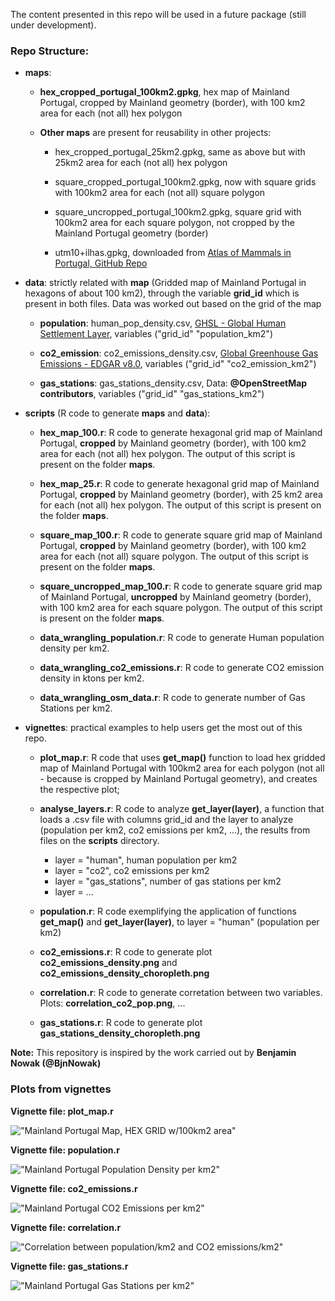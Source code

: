 The content presented in this repo will be used in a future package (still under development). 

### Repo Structure: ###

- __maps__: 
  
  - __hex_cropped_portugal_100km2.gpkg__, hex map of Mainland Portugal, cropped by Mainland geometry (border), with 100 km2 area for each (not all) hex polygon
  
  - __Other maps__ are present for reusability in other projects:
    
    - hex_cropped_portugal_25km2.gpkg, same as above but with 25km2 area for each (not all) hex polygon  

    - square_cropped_portugal_100km2.gpkg, now with square grids with 100km2 area for each (not all) square polygon  

    - square_uncropped_portugal_100km2.gpkg, square grid with 100km2 area for each square polygon, not cropped by the Mainland Portugal geometry (border)  

    - utm10+ilhas.gpkg, downloaded from [Atlas of Mammals in Portugal, GitHub Repo](https://github.com/AMBarbosa/AtlasMamPor/tree/master/mapas)

- __data__: strictly related with __map__ (Gridded map of Mainland Portugal in hexagons of about 100 km2), through the variable __grid_id__ which is present in both files. Data was worked out based on the grid of the map
  
  - __population__: human_pop_density.csv, [GHSL - Global Human Settlement Layer](https://human-settlement.emergency.copernicus.eu/download.php?ds=pop), variables ("grid_id"  "population_km2")

  - __co2_emission__: co2_emissions_density.csv, [Global Greenhouse Gas Emissions - EDGAR v8.0](https://edgar.jrc.ec.europa.eu/gallery?release=v80ghg&substance=CO2&sector=TOTALS), variables ("grid_id"  "co2_emission_km2")

  - __gas_stations__: gas_stations_density.csv, Data: __@OpenStreetMap contributors__, variables ("grid_id"  "gas_stations_km2")

- __scripts__ (R code to generate __maps__ and __data__):
  
  - __hex_map_100.r__: R code to generate hexagonal grid map of Mainland Portugal, __cropped__ by Mainland geometry (border), with 100 km2 area for each (not all) hex polygon. The output of this script is present on the folder __maps__.  

  - __hex_map_25.r__: R code to generate hexagonal grid map of Mainland Portugal, __cropped__ by Mainland geometry (border), with 25 km2 area for each (not all) hex polygon. The output of this script is present on the folder __maps__. 

  - __square_map_100.r__: R code to generate square grid map of Mainland Portugal, __cropped__ by Mainland geometry (border), with 100 km2 area for each (not all) square polygon. The output of this script is present on the folder __maps__. 

  - __square_uncropped_map_100.r__: R code to generate square grid map of Mainland Portugal, __uncropped__ by Mainland geometry (border), with 100 km2 area for each square polygon. The output of this script is present on the folder __maps__. 

  - __data_wrangling_population.r__: R code to generate Human population density per km2.

  - __data_wrangling_co2_emissions.r__: R code to generate CO2 emission density in ktons per km2.

  - __data_wrangling_osm_data.r__: R code to generate number of Gas Stations per km2.

- __vignettes__: practical examples to help users get the most out of this repo. 

  - __plot_map.r__: R code that uses __get_map()__ function to load hex gridded map of Mainland Portugal with 100km2 area for each polygon (not all - because is cropped by Mainland Portugal geometry), and creates the respective plot;
  
  - __analyse_layers.r__: R code to analyze __get_layer(layer)__, a function that loads a .csv file with columns grid_id and the layer to analyze (population per km2, co2 emissions per km2, ...), the results from files on the 
  __scripts__ directory.
    - layer = "human", human population per km2
    - layer = "co2", co2 emissions per km2
    - layer = "gas_stations", number of gas stations per km2
    - layer = ...

  - __population.r__: R code exemplifying the application of functions __get_map()__ and __get_layer(layer)__, to layer = "human" (population per km2)  

  - __co2_emissions.r__: R code to generate plot __co2_emissions_density.png__ and __co2_emissions_density_choropleth.png__

  - __correlation.r__: R code to generate corretation between two variables. Plots: __correlation_co2_pop.png__, ...

  - __gas_stations.r__: R code to generate plot __gas_stations_density_choropleth.png__


__Note:__ This repository is inspired by the work carried out by __Benjamin Nowak (@BjnNowak)__  

### Plots from vignettes ###

__Vignette file: plot_map.r__  

!["Mainland Portugal Map, HEX GRID w/100km2 area"](./plots/hex_map_100km2.png)

__Vignette file: population.r__  

!["Mainland Portugal Population Density per km2"](./plots/population_density.png)

__Vignette file: co2_emissions.r__  

!["Mainland Portugal CO2 Emissions per km2"](./plots/co2_emissions_density.png)

__Vignette file: correlation.r__  

!["Correlation between population/km2 and CO2 emissions/km2"](./plots/correlation_co2_pop.png)

__Vignette file: gas_stations.r__  

!["Mainland Portugal Gas Stations per km2"](./plots/gas_stations_density_choropleth.png)